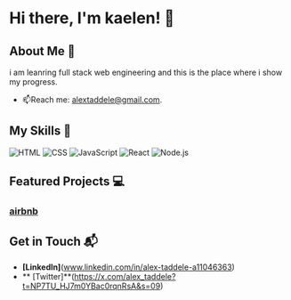 # Hi there, I'm kaelen! 👋



## About Me 🚀
i am leanring full stack web engineering and this is the place where i show my progress.
- 📫Reach me: alextaddele@gmail.com.

## My Skills 🧠

![HTML](https://img.shields.io/badge/-HTML-E34F26?style=flat-square&logo=html5&logoColor=white)
![CSS](https://img.shields.io/badge/-CSS-1572B6?style=flat-square&logo=css3&logoColor=white)
![JavaScript](https://img.shields.io/badge/-JavaScript-F7DF1E?style=flat-square&logo=javascript&logoColor=black)
![React](https://img.shields.io/badge/-React-61DAFB?style=flat-square&logo=react&logoColor=black)
![Node.js](https://img.shields.io/badge/-Node.js-339933?style=flat-square&logo=node.js&logoColor=white)


## Featured Projects 💻

### [airbnb](https://github.com/alexx021dev/airbnb-clone-project)



## Get in Touch 📬

- **[LinkedIn]**(www.linkedin.com/in/alex-taddele-a11046363)
- ** [Twitter]**(https://x.com/alex_taddele?t=NP7TU_HJ7m0YBac0rqnRsA&s=09)



